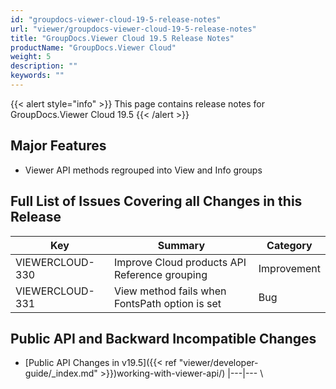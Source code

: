 ```yaml
---
id: "groupdocs-viewer-cloud-19-5-release-notes"
url: "viewer/groupdocs-viewer-cloud-19-5-release-notes"
title: "GroupDocs.Viewer Cloud 19.5 Release Notes"
productName: "GroupDocs.Viewer Cloud"
weight: 5
description: ""
keywords: ""
---
```


{{< alert style="info" >}}
This page contains release notes for GroupDocs.Viewer Cloud 19.5
{{< /alert >}}

## Major Features ##

* Viewer API methods regrouped into View and Info groups

## Full List of Issues Covering all Changes in this Release ##

|Key|Summary|Category
|---|---|---
|VIEWERCLOUD-330|Improve Cloud products API Reference grouping |Improvement
|VIEWERCLOUD-331|View method fails when FontsPath option is set|Bug


## Public API and Backward Incompatible Changes  ##

* [Public API Changes in v19.5]({{< ref "viewer/developer-guide/_index.md" >}})working-with-viewer-api/)
|---|---
\\

